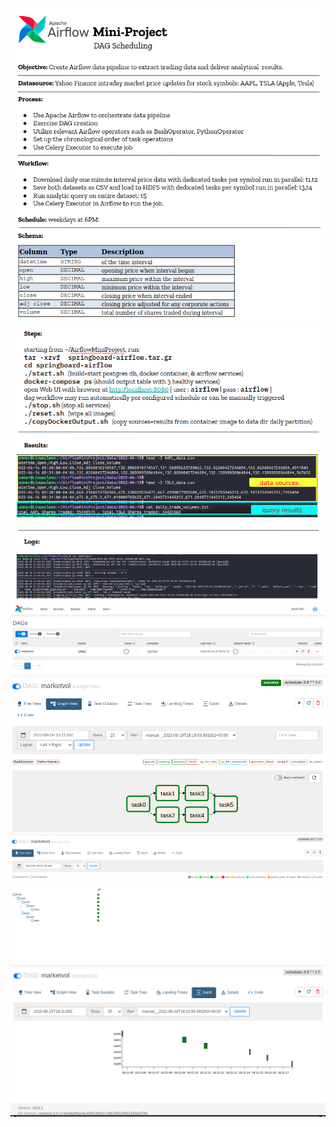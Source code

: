 ![alt text](https://github.com/conner-mcnicholas/AirflowMiniProject/blob/main/images/picREADME.png?raw=true)
<br>
![alt text](https://github.com/conner-mcnicholas/AirflowMiniProject/blob/main/images/picREADME3.png?raw=true)
<br>
![alt text](https://github.com/conner-mcnicholas/AirflowMiniProject/blob/main/images/dag_summary.png?raw=true)
<br>
![alt text](https://github.com/conner-mcnicholas/AirflowMiniProject/blob/main/images/dag_graph.png?raw=true)
<br>
![alt text](https://github.com/conner-mcnicholas/AirflowMiniProject/blob/main/images/dag_tree.png?raw=true)
<br>
![alt text](https://github.com/conner-mcnicholas/AirflowMiniProject/blob/main/images/dag_gantt.png?raw=true)
